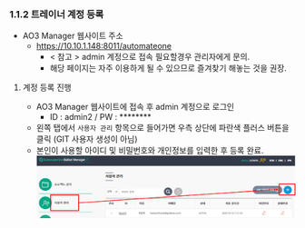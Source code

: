 ### 1.1.2 트레이너 계정 등록
+ AO3 Manager 웹사이트 주소
   + https://10.10.1.148:8011/automateone
      - < 참고 > admin 계정으로 접속 필요할경우 관리자에게 문의.
      - 해당 페이지는 자주 이용하게 될 수 있으므로 즐겨찾기 해놓는 것을 권장. 

1. 계정 등록 진행
   +  AO3 Manager 웹사이트에 접속 후 admin 계정으로 로그인
      - ID : admin2 / PW : ********
      
   - 왼쪽 탭에서 `사용자 관리` 항목으로 들어가면 우측 상단에 파란색 플러스 버튼을 클릭 (GIT 사용자 생성이 아님)
   - 본인이 사용할 아이디 및 비밀번호와 개인정보를 입력한 후 등록 완료.
![사용자 관리탭](1.1.2.1.png) 